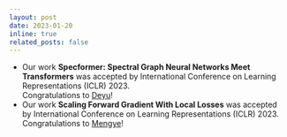 ```yaml
---
layout: post
date: 2023-01-20
inline: true
related_posts: false
---
```


- Our work **Specformer: Spectral Graph Neural Networks Meet Transformers** was accepted by International Conference on Learning Representations (ICLR) 2023. \
Congratulations to [Deyu](https://bdy9527.github.io/)!
- Our work **Scaling Forward Gradient With Local Losses** was accepted by International Conference on Learning Representations (ICLR) 2023. \
Congratulations to [Mengye](https://mengyeren.com/)!